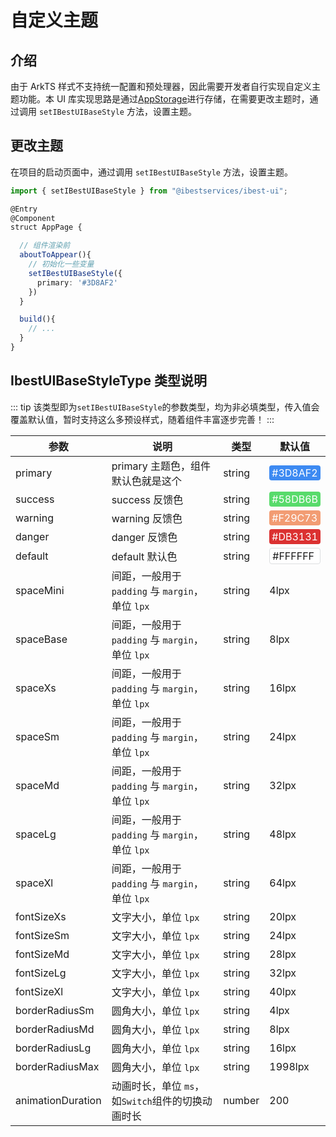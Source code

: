# 自定义主题

## 介绍

由于 ArkTS 样式不支持统一配置和预处理器，因此需要开发者自行实现自定义主题功能。本 UI 库实现思路是通过[AppStorage](https://developer.huawei.com/consumer/cn/doc/harmonyos-guides-V2/arkts-appstorage-0000001524417209-V2)进行存储，在需要更改主题时，通过调用 `setIBestUIBaseStyle` 方法，设置主题。

## 更改主题

在项目的启动页面中，通过调用 `setIBestUIBaseStyle` 方法，设置主题。

```ts
import { setIBestUIBaseStyle } from "@ibestservices/ibest-ui";

@Entry
@Component
struct AppPage {

  // 组件渲染前
  aboutToAppear(){
    // 初始化一些变量
    setIBestUIBaseStyle({
      primary: '#3D8AF2'
    })
  }

  build(){
    // ...
  }
}
```

## IbestUIBaseStyleType 类型说明

::: tip
该类型即为`setIBestUIBaseStyle`的参数类型，均为非必填类型，传入值会覆盖默认值，暂时支持这么多预设样式，随着组件丰富逐步完善！
:::

| 参数              | 说明                                              | 类型   | 默认值                                                                                                       |
| ----------------- | ------------------------------------------------- | ------ | ------------------------------------------------------------------------------------------------------------ |
| primary           | primary 主题色，组件默认色就是这个                | string | <div style="padding: 2px 4px; background: #3D8AF2; color: #fff; border-radius: 4px">#3D8AF2</div>            |
| success           | success 反馈色                                    | string | <div style="padding: 2px 4px; background: #58DB6B; color: #fff; border-radius: 4px">#58DB6B</div>            |
| warning           | warning 反馈色                                    | string | <div style="padding: 2px 4px; background: #F29C73; color: #fff; border-radius: 4px">#F29C73</div>            |
| danger            | danger 反馈色                                     | string | <div style="padding: 2px 4px; background: #DB3131; color: #fff; border-radius: 4px">#DB3131</div>            |
| default           | default 默认色                                    | string | <div style="padding: 2px 4px; background: #FFF; border-radius: 4px;border: 1px solid #dcdee0;">#FFFFFF</div> |
| spaceMini         | 间距，一般用于 `padding` 与 `margin`，单位 `lpx`  | string | 4lpx                                                                                                         |
| spaceBase         | 间距，一般用于 `padding` 与 `margin`，单位 `lpx`  | string | 8lpx                                                                                                         |
| spaceXs           | 间距，一般用于 `padding` 与 `margin`，单位 `lpx`  | string | 16lpx                                                                                                        |
| spaceSm           | 间距，一般用于 `padding` 与 `margin`，单位 `lpx`  | string | 24lpx                                                                                                        |
| spaceMd           | 间距，一般用于 `padding` 与 `margin`，单位 `lpx`  | string | 32lpx                                                                                                        |
| spaceLg           | 间距，一般用于 `padding` 与 `margin`，单位 `lpx`  | string | 48lpx                                                                                                        |
| spaceXl           | 间距，一般用于 `padding` 与 `margin`，单位 `lpx`  | string | 64lpx                                                                                                        |
| fontSizeXs        | 文字大小，单位 `lpx`                              | string | 20lpx                                                                                                        |
| fontSizeSm        | 文字大小，单位 `lpx`                              | string | 24lpx                                                                                                        |
| fontSizeMd        | 文字大小，单位 `lpx`                              | string | 28lpx                                                                                                        |
| fontSizeLg        | 文字大小，单位 `lpx`                              | string | 32lpx                                                                                                        |
| fontSizeXl        | 文字大小，单位 `lpx`                              | string | 40lpx                                                                                                        |
| borderRadiusSm    | 圆角大小，单位 `lpx`                              | string | 4lpx                                                                                                         |
| borderRadiusMd    | 圆角大小，单位 `lpx`                              | string | 8lpx                                                                                                         |
| borderRadiusLg    | 圆角大小，单位 `lpx`                              | string | 16lpx                                                                                                        |
| borderRadiusMax   | 圆角大小，单位 `lpx`                              | string | 1998lpx                                                                                                      |
| animationDuration | 动画时长，单位 `ms`，如`Switch`组件的切换动画时长 | number | 200                                                                                                          |
